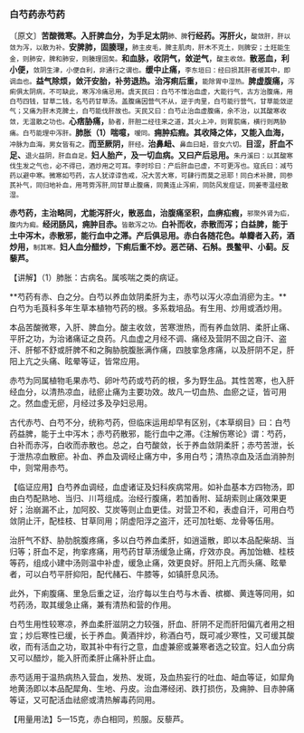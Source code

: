 ### 白芍药赤芍药

〔原文〕**苦酸微寒。入肝脾血分，为手足太阴**<small>肺、脾</small>**行经药。泻肝火，**<small>酸敛肝，肝以敛为泻，以散为补。</small>**安脾肺，固腠理，**<small>肺主皮毛，脾主肌肉，肝木不克土，则脾安；土旺能生金，则肺安，脾和肺安，则腠理固矣。</small>**和血脉，收阴气，敛逆气**，<small>酸主收敛。</small>**散恶血，利小便，**<small>敛阴生津，小便自利，非通行之谓也。</small>**缓中止痛，**<small>李东垣曰：经曰损其肝者缓其中，即调血也。</small>**益气除烦，敛汗安胎，补劳退热。治泻痢后重，**<small>能除胃中湿热。</small>**脾虚腹痛，**<small>泻痢俱太阴病，不可缺此，寒泻冷痛忌用。虞天民曰：白芍不惟治血虚，大能行气，古方治腹痛，用白芍四钱，甘草二钱，名芍药甘草汤。盖腹痛因营气不从，逆于肉里，白芍能行营气，甘草能敛逆气；又痛为肝木克脾土，白芍能伐肝故也。天民又曰：白芍止治血虚腹痛，余不治，以其酸寒收敛，无温散之功也。</small>**心痞胁痛，**<small>胁者，肝胆二经往来之道，其火上冲，则胃脘痛，横行则两胁痛。白芍能理中泻肝。</small>**肺胀（1）喘噫，**<small>嗳同。</small>**痈肿疝瘕。其收降之体，又能入血海，**<small>冲脉为血海，男女皆有之。</small>**而至厥阴，**<small>肝经。</small>**治鼻衄、**<small>鼻血曰衄，音女六切。</small>**目涩，肝血不足、**<small>退火益阴，肝血自足。</small>**妇人胎产，及一切血病。又曰产后忌用。**<small>朱丹溪曰：以其酸寒伐生发之气也，必不得已，酒炒用之可耳。李时珍曰：产后肝血已虚，不可更泻也。寇氏曰：减芍药以避中寒。微寒如芍药，古人犹谆谆告戒，况大苦大寒，可肆行而莫之忌耶！同白术补脾，同参芪补气，同归地补血，用芎䓖泻肝,同甘草止腹痛，同黄连止泻痢，同防风发痘证，同姜枣温经散湿。</small>

**赤芍药，主治略同，尤能泻肝火，散恶血，治腹痛坚积，血痹疝瘕，**<small>邪聚外肾为疝，腹内为瘕。</small>**经闭肠风，痈肿目赤。**<small>皆散泻之功。</small>**白补而收，赤散而泻；白益脾，能于土中泻木，赤散邪，能行血中之滞。产后俱忌用。赤白各随花色。单瓣者入药，酒炒用，**<small>制其寒。</small>**妇人血分醋炒，下痢后重不炒。恶芒硝、石斛。畏鳖甲、小蓟。反藜芦。**

【讲解】（1）肺胀：古病名。属咳喘之类的病证。

**芍药有赤、白之分。白芍以养血敛阴柔肝为主，赤芍以泻火凉血消瘀为主。**白芍为毛莨科多年生草本植物芍药的根。多系栽培品。有生用、炒用或酒炒用。

本品苦酸微寒，入肝、脾血分。酸主收敛，苦寒泄热，而有养血敛阴、柔肝止痛、平肝之功，为治诸痛证之良药。凡血虚之月经不调、痛经及营阴不固之自汗、盗汗、肝郁不舒或肝脾不和之胸胁脘腹胀满作痛，四肢挛急疼痛，以及肝阴不足，肝阳上亢之头痛、眩晕等证，皆常应用。

赤芍为同属植物毛果赤芍、卵叶芍药或芍药的根，多为野生品。其性苦寒，也入肝经血分，以清热凉血，祛瘀止痛为主要功效。故凡一切血热、血瘀之证，皆可用之。然血虚无瘀，月经过多及孕妇忌用。

古代赤芍、白芍不分，统称芍药，但临床运用却早有区别，《本草纲目》曰：白芍药益脾，能于土中泻木；赤芍药散邪，能行血中之滞。《注解伤寒论》谓：芍药，白补而赤泻，白收而赤散也。总之，白芍酸敛，长于养血敛阴柔肝；赤芍苦泄，长于泄热凉血散瘀。补血、养血及调经止痛方中，多用白芍；清热凉血及活血消肿剂中，则常用赤芍。

【临证应用】白芍养血调经，血虚诸证及妇科疾病常用。如补血基本方四物汤，即由白芍配熟地、当归、川芎组成。治经行腹痛，若加香附、延胡索则止痛效果更好；治崩漏不止，加阿胶、艾炭等则止血更佳。对营卫不和，表虚自汗，可用白芍敛阴止汗，配桂枝、甘草同用；阴虚阳浮之盗汗，还可加牡蛎、龙骨等伍用。

治肝气不舒、胁肋脘腹疼痛，多以白芍养血柔肝，如逍遥散，即以本品配柴胡、当归等；肝血不足，拘挛疼痛，用芍药甘草汤缓急止痛，疗效亦良。再加饴糖、桂枝等药，组成小建中汤则温中补虚，缓急止痛，效更良好。肝阳上亢而头痛、眩晕者，可以白芍平肝抑阳，配代赭石、牛膝等，如镇肝息风汤。

此外，下痢腹痛、里急后重之证，治疗每以生白芍与木香、槟榔、黄连等同用，如芍药汤，取其缓急止痛，兼有清热和营的作用。

白芍生用性较寒凉，养血柔肝滋阴之力较强，肝血、肝阴不足而肝阳偏亢者用之相宜；炒后寒性已缓，长于养血。黄酒拌炒，称酒白芍，既可减少寒性，又可缓其酸收，而有活血之功，取其补中有行之意，血虚兼瘀或兼寒者选之较宜。妇人血分病又可以醋炒，能入肝而柔肝止痛补肝止血。

赤芍适用于温热病热入营血，发热、发斑，及血热妄行的吐血、衄血等证，如犀角地黄汤即以本品配犀角、生地、丹皮。治血滞经闭、跌打损伤，及痈肿、目赤肿痛等证，又可配活血祛瘀或清热解毒药同用。

【用量用法】5—15克，赤白相同，煎服。反藜芦。
